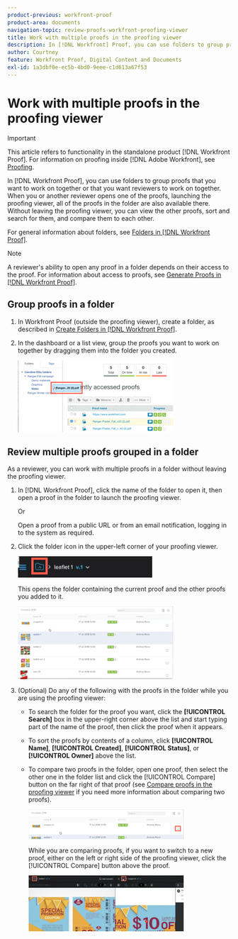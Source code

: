 ```yaml
---
product-previous: workfront-proof
product-area: documents
navigation-topic: review-proofs-workfront-proofing-viewer
title: Work with multiple proofs in the proofing viewer
description: In [!DNL Workfront] Proof, you can use folders to group proofs that you want to work on together or that you want reviewers to work on together. When you or another reviewer opens one of the proofs, launching the proofing viewer, all of the proofs in the folder are also available there. Without leaving the proofing viewer, you can view the other proofs, sort and search for them, and compare them to each other.
author: Courtney
feature: Workfront Proof, Digital Content and Documents
exl-id: 1a3dbf0e-ec5b-4bd0-9eee-c1d613a67f53
---
```

# Work with multiple proofs in the proofing viewer

>[!IMPORTANT]
>
>This article refers to functionality in the standalone product [!DNL Workfront Proof]. For information on proofing inside [!DNL Adobe Workfront], see [Proofing](../../../review-and-approve-work/proofing/proofing.md).

In [!DNL Workfront Proof], you can use folders to group proofs that you want to work on together or that you want reviewers to work on together. When you or another reviewer opens one of the proofs, launching the proofing viewer, all of the proofs in the folder are also available there. Without leaving the proofing viewer, you can view the other proofs, sort and search for them, and compare them to each other.

For general information about folders, see [Folders in [!DNL Workfront Proof]](../../../workfront-proof/wp-work-proofsfiles/organize-your-work/folders.md).

>[!NOTE]
>
>A reviewer's ability to open any proof in a folder depends on their access to the proof. For information about access to proofs, see [Generate Proofs in [!DNL Workfront Proof]](../../../workfront-proof/wp-work-proofsfiles/create-proofs-and-files/generate-proofs.md).

## Group proofs in a folder

1. In Workfront Proof (outside the proofing viewer), create a folder, as described in [Create Folders in [!DNL Workfront Proof]](../../../workfront-proof/wp-work-proofsfiles/organize-your-work/create-folders.md).
1. In the dashboard or a list view, group the proofs you want to work on together by dragging them into the folder you created.

   ![Drag_proof_to_folder.png](assets/drag-proof-to-folder-350x162.png)

## Review multiple proofs grouped in a folder

As a reviewer, you can work with multiple proofs in a folder without leaving the proofing viewer.

1. In [!DNL Workfront Proof], click the name of the folder to open it, then open a proof in the folder to launch the proofing viewer.

   Or

   Open a proof from a public URL or from an email notification, logging in to the system as required.

1. Click the folder icon in the upper-left corner of your proofing viewer.

   ![Folder_icon_in_proofing_viewer.png](assets/folder-icon-in-proofing-viewer.png)

   This opens the folder containing the current proof and the other proofs you added to it.

   ![Folder_containing_proofs_in_proofing_viewer.png](assets/folder-containing-proofs-in-proofing-viewer-350x164.png)

1. (Optional) Do any of the following with the proofs in the folder while you are using the proofing viewer:

   * To search the folder for the proof you want, click the **[!UICONTROL Search]** box in the upper-right corner above the list and start typing part of the name of the proof, then click the proof when it appears.
   * To sort the proofs by contents of a column, click **[!UICONTROL Name]**, **[!UICONTROL Created]**, **[!UICONTROL Status]**, or **[!UICONTROL Owner]** above the list. 

   * To compare two proofs in the folder, open one proof, then select the other one in the folder list and click the [!UICONTROL Compare] button on the far right of that proof (see [Compare proofs in the proofing viewer](../../../workfront-proof/wp-work-proofsfiles/review-proofs-wpv/compare-proofs.md) if you need more information about comparing two proofs).

      ![Compare_button_in_folder_list_in_proofing_viewer.png](assets/compare-button-350x67.png)

      While you are comparing proofs, if you want to switch to a new proof, either on the left or right side of the proofing viewer, click the [!UICONTROL Compare] button above the proof.

      ![Compare](assets/mceclip0-350x126.png)

